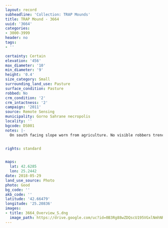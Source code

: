```yaml
---
layout: record
subheadline: 'Collection: TRAP Mounds'
title: TRAP Mound - 3664
uuid: '3664'
categories:
- 3000-3999
header: no
tags:
- ''

certainty: Certain
elevation: '456'
max_diameter: '10'
min_diameter: '9'
height: '0.4'
size_category: Small
surrounding_land_use: Pasture
surface_condition: Pasture
robbed: No
crm_condition: '2'
crm_intactness: '2'
campaign: '2011'
source: Remote Sensing
municipality: Gorno Sahrane necropolis
locality: ''
bgcode: DS001
notes: |-
  On south facing slope worn from agriculture. No visible robbers trenches.


rights: standard


maps:
  lat: 42.6285
  lon: 25.2442
date: 2018-05-29
land_use_source: Photo
photo: Good
bg_code: ''
akb_code: ''
latitude: '42.66479'
longitude: '25.20836'
images:
- title: 3664_Overview_S.dng
  image_path: https://drive.google.com/uc?id=0B3Rg88wZDQscU195VGxlNmhNRGM
---
```

